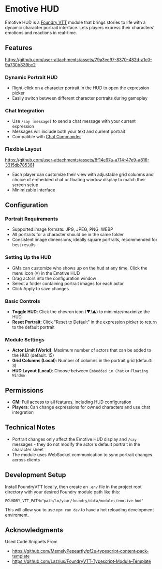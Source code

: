 # Emotive HUD

Emotive HUD is a [Foundry VTT](https://foundryvtt.com) module that brings stories to life with a dynamic character portrait interface. Lets players express their characters' emotions and reactions in real-time.

## Features

https://github.com/user-attachments/assets/79a3ee97-8370-482d-a1c0-9a730b339bc2

### Dynamic Portrait HUD

- Right-click on a character portrait in the HUD to open the expression picker
- Easily switch between different character portraits during gameplay

### Chat Integration

- Use `/say [message]` to send a chat message with your current expression
- Messages will include both your text and current portrait
- Compatible with [Chat Commander](https://foundryvtt.com/packages/_chatcommands/)

### Flexible Layout

https://github.com/user-attachments/assets/8f14e97a-a714-47e9-a816-3315db785361

- Each player can customize their view with adjustable grid columns and choice of embedded chat or floating window display to match their screen setup
- Minimizable interface 

## Configuration

### Portrait Requirements

- Supported image formats: JPG, JPEG, PNG, WEBP
- All portraits for a character should be in the same folder
- Consistent image dimensions, ideally square portraits, recommended for best results

### Setting Up the HUD

- GMs can customize who shows up on the hud at any time, Click the menu icon (≡) in the Emotive HUD
- Drag actors into the configuration window
- Select a folder containing portrait images for each actor
- Click Apply to save changes

### Basic Controls

- **Toggle HUD**: Click the chevron icon (▼/▲) to minimize/maximize the HUD
- **Reset Portrait**: Click "Reset to Default" in the expression picker to return to the default portrait

### Module Settings
- **Actor Limit (World)**: Maximum number of actors that can be added to the HUD (default: 15)
- **Grid Columns (Local)**: Number of columns in the portrait grid (default: 3)
- **HUD Layout (Local)**: Choose between `Embedded in Chat` or `Floating Window`

## Permissions

- **GM**: Full access to all features, including HUD configuration
- **Players**: Can change expressions for owned characters and use chat integration

## Technical Notes

- Portrait changes only affect the Emotive HUD display and `/say` messages - they do not modify the actor's default portrait in the character sheet
- The module uses WebSocket communication to sync portrait changes across clients

## Development Setup

Install FoundryVTT locally, then create an `.env` file in the project root directory with your desired Foundry module path like this:

`FOUNDRY_VTT_PATH="path/to/your/foundry/data/modules/emotive-hud"`

This will allow you to use `npm run dev` to have a hot reloading development enviroment.

## Acknowledgments
Used Code Snippets From
- https://github.com/MemelyPepeartly/pf2e-typescript-content-pack-template
- https://github.com/Lazrius/FoundryVTT-Typescript-Module-Template
